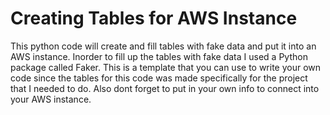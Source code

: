 # Creating Tables for AWS Instance
This python code will create and fill tables with fake data and put it into an AWS instance. Inorder to fill up the tables with fake data I used a Python package called Faker. This is a template that you can use to write your own code since the tables for this code was made specifically for the project that I needed to do. Also dont forget to put in your own info to connect into your AWS instance.
